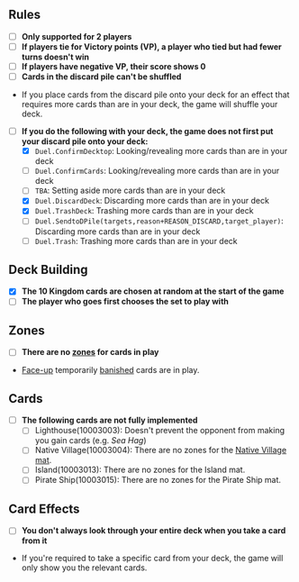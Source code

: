 ## Rules
- [ ] **Only supported for 2 players**
- [ ] **If players tie for Victory points (VP), a player who tied but had fewer turns doesn't win**
- [ ] **If players have negative VP, their score shows 0**
- [ ] **Cards in the discard pile can't be shuffled**
- If you place cards from the discard pile onto your deck for an effect that requires more cards than are in your deck, the game will shuffle your deck.
- [ ] **If you do the following with your deck, the game does not first put your discard pile onto your deck:**
	- [x] `Duel.ConfirmDecktop`: Looking/revealing more cards than are in your deck
	- [ ] `Duel.ConfirmCards`: Looking/revealing more cards than are in your deck
	- [ ] `TBA`: Setting aside more cards than are in your deck
	- [x] `Duel.DiscardDeck`: Discarding more cards than are in your deck
	- [x] `Duel.TrashDeck`: Trashing more cards than are in your deck
	- [ ] `Duel.SendtoDPile(targets,reason+REASON_DISCARD,target_player)`: Discarding more cards than are in your deck
	- [ ] `Duel.Trash`: Trashing more cards than are in your deck
## Deck Building
- [x] **The 10 Kingdom cards are chosen at random at the start of the game**
- [ ] **The player who goes first chooses the set to play with**
## Zones
- [ ] **There are no [zones](https://yugioh.fandom.com/wiki/Zone) for cards in play**
- [Face-up](https://yugioh.fandom.com/wiki/Face-up) temporarily [banished](https://yugioh.fandom.com/wiki/Banish) cards are in play.
## Cards
- [ ] **The following cards are not fully implemented**
	- [ ] Lighthouse(10003003): Doesn't prevent the opponent from making you gain cards (e.g. _Sea Hag_)
	- [ ] Native Village(10003004): There are no zones for the [Native Village mat](http://wiki.dominionstrategy.com/index.php/Mat#Player_mats).
	- [ ] Island(10003013): There are no zones for the Island mat.
	- [ ] Pirate Ship(10003015): There are no zones for the Pirate Ship mat.
## Card Effects
- [ ] **You don't always look through your entire deck when you take a card from it**
- If you're required to take a specific card from your deck, the game will only show you the relevant cards.

